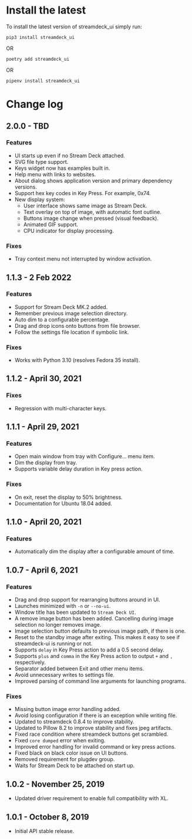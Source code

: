 Install the latest
===================

To install the latest version of streamdeck_ui simply run:

`pip3 install streamdeck_ui`

OR

`poetry add streamdeck_ui`

OR

`pipenv install streamdeck_ui`


Change log
==========
## 2.0.0 - TBD

### Features
- UI starts up even if no Stream Deck attached.
- SVG file type support.
- Keys widget now has examples built in.
- Help menu with links to websites.
- About dialog shows application version and primary dependency versions.
- Support hex key codes in Key Press. For example, 0x74.
- New display system:
    - User interface shows same image as Stream Deck.
    - Text overlay on top of image, with automatic font outline.
    - Buttons image change when pressed (visual feedback).
    - Animated GIF support.
    - CPU indicator for display processing.

### Fixes
- Tray context menu not interrupted by window activation.
## 1.1.3 - 2 Feb 2022

### Features
- Support for Stream Deck MK.2 added.
- Remember previous image selection directory.
- Auto dim to a configurable percentage.
- Drag and drop icons onto buttons from file browser.
- Follow the settings file location if symbolic link.

### Fixes
- Works with Python 3.10 (resolves Fedora 35 install).
## 1.1.2 - April 30, 2021
### Fixes
- Regression with multi-character keys.
## 1.1.1 - April 29, 2021
### Features
- Open main window from tray with Configure... menu item.
- Dim the display from tray.
- Supports variable delay duration in Key press action.
### Fixes
- On exit, reset the display to 50% brightness.
- Documentation for Ubuntu 18.04 added.

## 1.1.0 - April 20, 2021
### Features
- Automatically dim the display after a configurable amount of time.

## 1.0.7 - April 6, 2021
### Features
- Drag and drop support for rearranging buttons around in UI.
- Launches minimized with `-n` or `--no-ui`.
- Window title has been updated to `Stream Deck UI`.
- A remove image button has been added. Cancelling during image selection no longer removes image.
- Image selection button defaults to previous image path, if there is one.
- Reset to the standby image after exiting. This makes it easy to see if streamdeck-ui is running or not.
- Supports `delay` in Key Press action to add a 0.5 second delay.
- Supports `plus` and `comma` in the Key Press action to output `+` and `,` respectively.
- Separator added between Exit and other menu items.
- Avoid unnecessary writes to settings file.
- Improved parsing of command line arguments for launching programs.
### Fixes
- Missing button image error handling added.
- Avoid losing configuration if there is an exception while writing file.
- Updated to streamdeck 0.8.4 to improve stability.
- Updated to Pillow 8.2 to improve stability and fixes jpeg artifacts.
- Fixed race condition where streamdeck buttons get scrambled.
- Fixed `core dumped` error when exiting.
- Improved error handling for invalid command or key press actions.
- Fixed black on black color issue on UI buttons.
- Removed requirement for plugdev group.
- Waits for Stream Deck to be attached on start up.

## 1.0.2 - November 25, 2019
- Updated driver requirement to enable full compatibility with XL.

## 1.0.1 - October 8, 2019
- Initial API stable release.
